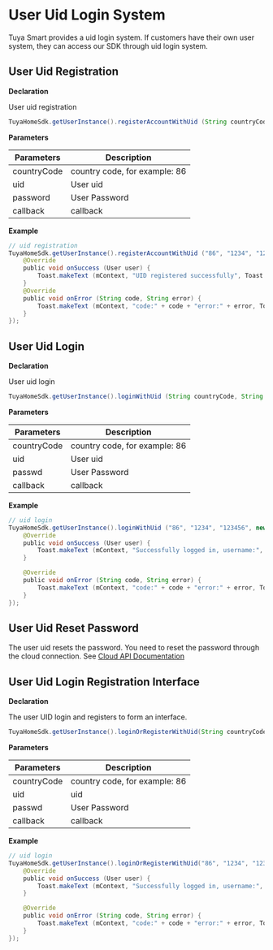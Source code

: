 # User Uid Login System
Tuya Smart provides a uid login system. If customers have their own user system, they can access our SDK through uid login system.
## User Uid Registration

**Declaration**

User uid registration

```java
TuyaHomeSdk.getUserInstance().registerAccountWithUid (String countryCode, String uid, String password, IRegisterCallback callback);
```
**Parameters**

|Parameters | Description |
| ----------- | ----------------- |
|countryCode | country code, for example: 86 |
| uid | User uid |
|password | User Password |
| callback | callback |

**Example**

```java
// uid registration
TuyaHomeSdk.getUserInstance().registerAccountWithUid ("86", "1234", "123456", new IRegisterCallback () {
    @Override
    public void onSuccess (User user) {
        Toast.makeText (mContext, "UID registered successfully", Toast.LENGTH_SHORT) .show ();
    }
    @Override
    public void onError (String code, String error) {
        Toast.makeText (mContext, "code:" + code + "error:" + error, Toast.LENGTH_SHORT) .show ();
    }
});
```
## User Uid Login
**Declaration**

User uid login

```java
TuyaHomeSdk.getUserInstance().loginWithUid (String countryCode, String uid, String passwd, ILoginCallback callback);
```
**Parameters**

|Parameters | Description |
| ----------- | ----------------- |
|countryCode | country code, for example: 86 |
| uid | User uid |
| passwd | User Password |
| callback | callback |

**Example**

```java
// uid login
TuyaHomeSdk.getUserInstance().loginWithUid ("86", "1234", "123456", new ILoginCallback () {
    @Override
    public void onSuccess (User user) {
        Toast.makeText (mContext, "Successfully logged in, username:", Toast.LENGTH_SHORT) .show ();
    }

    @Override
    public void onError (String code, String error) {
        Toast.makeText (mContext, "code:" + code + "error:" + error, Toast.LENGTH_SHORT) .show ();
    }
});
```
## User Uid Reset Password
The user uid resets the password. You need to reset the password through the cloud connection. See [Cloud API Documentation](https://docs.tuya.com/cn/openapi/api/post_apps.schema.user_1.0.html)

## User Uid Login Registration Interface
**Declaration**

The user UID login and registers to form an interface.

```java
TuyaHomeSdk.getUserInstance().loginOrRegisterWithUid(String countryCode, String uid, String passwd, ILoginCallback callback);
```
**Parameters**

|Parameters | Description |
| ----------- | ----------------- |
|countryCode | country code, for example: 86 |
| uid | uid |
| passwd | User Password |
| callback | callback |

**Example**

```java
// uid login
TuyaHomeSdk.getUserInstance().loginOrRegisterWithUid("86", "1234", "123456", new ILoginCallback () {
    @Override
    public void onSuccess (User user) {
        Toast.makeText (mContext, "Successfully logged in, username:", Toast.LENGTH_SHORT) .show ();
    }

    @Override
    public void onError (String code, String error) {
        Toast.makeText (mContext, "code:" + code + "error:" + error, Toast.LENGTH_SHORT) .show ();
    }
});
```